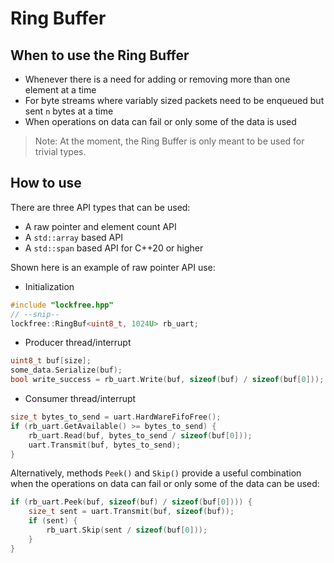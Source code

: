 # Ring Buffer

## When to use the Ring Buffer
* Whenever there is a need for adding or removing more than one element at a time
* For byte streams where variably sized packets need to be enqueued but sent `n` bytes at a time
* When operations on data can fail or only some of the data is used

> Note: At the moment, the Ring Buffer is only meant to be used for trivial types.

## How to use
There are three API types that can be used:
* A raw pointer and element count API
* A `std::array` based API
* A `std::span` based API for C++20 or higher

Shown here is an example of raw pointer API use:
* Initialization
```cpp
#include "lockfree.hpp"
// --snip--
lockfree::RingBuf<uint8_t, 1024U> rb_uart;
```

* Producer thread/interrupt
```cpp
uint8_t buf[size];
some_data.Serialize(buf);
bool write_success = rb_uart.Write(buf, sizeof(buf) / sizeof(buf[0]));
```

* Consumer thread/interrupt
```cpp
size_t bytes_to_send = uart.HardWareFifoFree();
if (rb_uart.GetAvailable() >= bytes_to_send) {
    rb_uart.Read(buf, bytes_to_send / sizeof(buf[0]));
    uart.Transmit(buf, bytes_to_send);
}
```

Alternatively, methods `Peek()` and `Skip()` provide a useful combination when the operations on data can fail or only some of the data can be used:
```cpp
if (rb_uart.Peek(buf, sizeof(buf) / sizeof(buf[0]))) {
    size_t sent = uart.Transmit(buf, sizeof(buf));
    if (sent) {
        rb_uart.Skip(sent / sizeof(buf[0]));
    }
}
```
